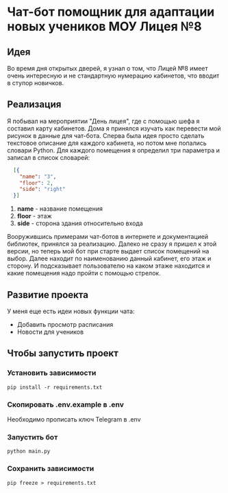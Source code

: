# Чат-бот помощник для адаптации новых учеников МОУ Лицея №8

## Идея
Во время дня открытых дверей, я узнал о том, что Лицей №8 имеет очень интересную и не стандартную нумерацию кабинетов, что вводит в ступор новичков.

## Реализация
Я побывал на мероприятии "День лицея", где с помощью шефа я составил карту кабинетов. 
Дома я принялся изучать как перевести мой рисунок в данные для чат-бота.
Сперва была идея просто сделать текстовое описание для каждого кабинета, но потом мне попались словари Python.
Для каждого помещения я определил три параметра и записал в список словарей:

```json
  [{
    "name": "3",
    "floor": 2,
    "side": "right"
  }]
```

1. **name** - название помещения
2. **floor** - этаж
3. **side** - сторона здания относительно входа

Вооружившись примерами чат-ботов в интернете и документацией библиотек, принялся за реализацию.
Далеко не сразу я пришел к этой версии, но теперь мой бот при старте выдает список помещений на выбор.
Далее находит по наименованию данный кабинет, его этаж и сторону.
И подсказывает пользователю на каком этаже находится и какие помещения надо пройти с помощью стрелок.

## Развитие проекта
У меня еще есть идеи новых функции чата:

- Добавить просмотр расписания
- Новости для учеников

## Чтобы запустить проект

### Установить зависимости
```ssh
pip install -r requirements.txt
```

### Скопировать .env.example в .env
Необходимо прописать ключ Telegram в .env

### Запустить бот
```ssh
python main.py
```

### Сохранить зависимости
```ssh
pip freeze > requirements.txt
```